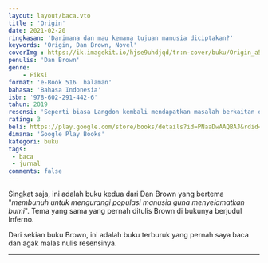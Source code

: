 ```yaml
---
layout: layout/baca.vto
title : 'Origin'
date: 2021-02-20
ringkasan: 'Darimana dan mau kemana tujuan manusia diciptakan?'
keywords: 'Origin, Dan Brown, Novel'
coverImg : https://ik.imagekit.io/hjse9uhdjqd/tr:n-cover/buku/Origin_a5ULSkpvOtjK.jpg
penulis: 'Dan Brown'
genre: 
    - Fiksi
format: 'e-Book 516  halaman'
bahasa: 'Bahasa Indonesia'
isbn: '978-602-291-442-6'
tahun: 2019
resensi: 'Seperti biasa Langdon kembali mendapatkan masalah berkaitan dengan karya seni dan budaya. Edmond Kirsch seorang biliyuner futuristik mengundang Landon untuk datang ke acaranya di Museum Guggenheim Bilbao hanya untuk melihatnya tewas terbunuh.'
rating: 3
beli: https://play.google.com/store/books/details?id=PNaaDwAAQBAJ&rdid=book-PNaaDwAAQBAJ&rdot=1&source=gbs_vpt_read&pcampaignid=books_booksearch_viewport
dimana: 'Google Play Books'
kategori: buku
tags: 
 - baca
 - jurnal
comments: false
---
```


Singkat saja, ini adalah buku kedua dari Dan Brown yang bertema "*membunuh untuk mengurangi populasi
manusia guna menyelamatkan bumi*". Tema yang sama yang pernah ditulis Brown di bukunya berjudul Inferno.

Dari sekian buku Brown, ini adalah buku terburuk yang pernah saya baca dan agak malas nulis resensinya.

***

